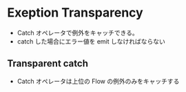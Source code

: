 # Exeption Transparency

- Catch オペレータで例外をキャッチできる。
- catch した場合にエラー値を emit しなければならない

## Transparent catch

- Catch オペレータは上位の Flow の例外のみをキャッチする

